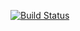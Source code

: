 [![Build Status](https://travis-ci.org/tono-nakae/haskell-code-snippets.png?branch=master)](https://travis-ci.org/tono-nakae/haskell-code-snippets)
